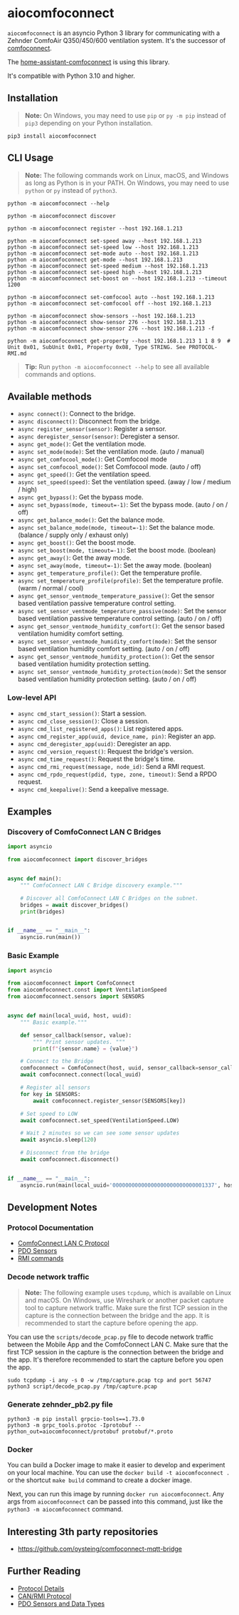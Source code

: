 # aiocomfoconnect

`aiocomfoconnect` is an asyncio Python 3 library for communicating with a Zehnder ComfoAir Q350/450/600 ventilation system. It's the successor of
[comfoconnect](https://github.com/michaelarnauts/comfoconnect).

The [home-assistant-comfoconnect](https://github.com/michaelarnauts/home-assistant-comfoconnect) is using this library.

It's compatible with Python 3.10 and higher.

## Installation

> **Note:** On Windows, you may need to use `pip` or `py -m pip` instead of `pip3` depending on your Python installation.

```shell
pip3 install aiocomfoconnect
```

## CLI Usage

> **Note:** The following commands work on Linux, macOS, and Windows as long as Python is in your PATH. On Windows, you may need to use `python` or `py` instead of `python3`.

```shell
python -m aiocomfoconnect --help

python -m aiocomfoconnect discover

python -m aiocomfoconnect register --host 192.168.1.213

python -m aiocomfoconnect set-speed away --host 192.168.1.213
python -m aiocomfoconnect set-speed low --host 192.168.1.213
python -m aiocomfoconnect set-mode auto --host 192.168.1.213
python -m aiocomfoconnect get-mode --host 192.168.1.213
python -m aiocomfoconnect set-speed medium --host 192.168.1.213
python -m aiocomfoconnect set-speed high --host 192.168.1.213
python -m aiocomfoconnect set-boost on --host 192.168.1.213 --timeout 1200

python -m aiocomfoconnect set-comfocool auto --host 192.168.1.213
python -m aiocomfoconnect set-comfocool off --host 192.168.1.213

python -m aiocomfoconnect show-sensors --host 192.168.1.213
python -m aiocomfoconnect show-sensor 276 --host 192.168.1.213
python -m aiocomfoconnect show-sensor 276 --host 192.168.1.213 -f

python -m aiocomfoconnect get-property --host 192.168.1.213 1 1 8 9  # Unit 0x01, SubUnit 0x01, Property 0x08, Type STRING. See PROTOCOL-RMI.md
```

> **Tip:** Run `python -m aiocomfoconnect --help` to see all available commands and options.

## Available methods

- `async connect()`: Connect to the bridge.
- `async disconnect()`: Disconnect from the bridge.
- `async register_sensor(sensor)`: Register a sensor.
- `async deregister_sensor(sensor)`: Deregister a sensor.
- `async get_mode()`: Get the ventilation mode.
- `async set_mode(mode)`: Set the ventilation mode. (auto / manual)
- `async get_comfocool_mode()`: Get Comfocool mode
- `async set_comfocool_mode()`: Set Comfocool mode. (auto / off)
- `async get_speed()`: Get the ventilation speed.
- `async set_speed(speed)`: Set the ventilation speed. (away / low / medium / high)
- `async get_bypass()`: Get the bypass mode.
- `async set_bypass(mode, timeout=-1)`: Set the bypass mode. (auto / on / off)
- `async get_balance_mode()`: Get the balance mode.
- `async set_balance_mode(mode, timeout=-1)`: Set the balance mode. (balance / supply only / exhaust only)
- `async get_boost()`: Get the boost mode.
- `async set_boost(mode, timeout=-1)`: Set the boost mode. (boolean)
- `async get_away()`: Get the away mode.
- `async set_away(mode, timeout=-1)`: Set the away mode. (boolean)
- `async get_temperature_profile()`: Get the temperature profile.
- `async set_temperature_profile(profile)`: Set the temperature profile. (warm / normal / cool)
- `async get_sensor_ventmode_temperature_passive()`: Get the sensor based ventilation passive temperature control setting.
- `async set_sensor_ventmode_temperature_passive(mode)`: Set the sensor based ventilation passive temperature control setting. (auto / on / off)
- `async get_sensor_ventmode_humidity_comfort()`: Get the sensor based ventilation humidity comfort setting.
- `async set_sensor_ventmode_humidity_comfort(mode)`: Set the sensor based ventilation humidity comfort setting. (auto / on / off)
- `async get_sensor_ventmode_humidity_protection()`: Get the sensor based ventilation humidity protection setting.
- `async set_sensor_ventmode_humidity_protection(mode)`: Set the sensor based ventilation humidity protection setting. (auto / on / off)

### Low-level API

- `async cmd_start_session()`: Start a session.
- `async cmd_close_session()`: Close a session.
- `async cmd_list_registered_apps()`: List registered apps.
- `async cmd_register_app(uuid, device_name, pin)`: Register an app.
- `async cmd_deregister_app(uuid)`: Deregister an app.
- `async cmd_version_request()`: Request the bridge's version.
- `async cmd_time_request()`: Request the bridge's time.
- `async cmd_rmi_request(message, node_id)`: Send a RMI request.
- `async cmd_rpdo_request(pdid, type, zone, timeout)`: Send a RPDO request.
- `async cmd_keepalive()`: Send a keepalive message.

## Examples

### Discovery of ComfoConnect LAN C Bridges

```python
import asyncio

from aiocomfoconnect import discover_bridges


async def main():
    """ ComfoConnect LAN C Bridge discovery example."""

    # Discover all ComfoConnect LAN C Bridges on the subnet.
    bridges = await discover_bridges()
    print(bridges)


if __name__ == "__main__":
    asyncio.run(main())
```

### Basic Example

```python
import asyncio

from aiocomfoconnect import ComfoConnect
from aiocomfoconnect.const import VentilationSpeed
from aiocomfoconnect.sensors import SENSORS


async def main(local_uuid, host, uuid):
    """ Basic example."""

    def sensor_callback(sensor, value):
        """ Print sensor updates. """
        print(f"{sensor.name} = {value}")

    # Connect to the Bridge
    comfoconnect = ComfoConnect(host, uuid, sensor_callback=sensor_callback)
    await comfoconnect.connect(local_uuid)

    # Register all sensors
    for key in SENSORS:
        await comfoconnect.register_sensor(SENSORS[key])

    # Set speed to LOW
    await comfoconnect.set_speed(VentilationSpeed.LOW)

    # Wait 2 minutes so we can see some sensor updates
    await asyncio.sleep(120)

    # Disconnect from the bridge
    await comfoconnect.disconnect()


if __name__ == "__main__":
    asyncio.run(main(local_uuid='00000000000000000000000000001337', host='192.168.1.20', uuid='00000000000000000000000000000055'))  # Replace with your bridge's IP and UUID
```

## Development Notes

### Protocol Documentation

- [ComfoConnect LAN C Protocol](docs/PROTOCOL.md)
- [PDO Sensors](docs/PROTOCOL-PDO.md)
- [RMI commands](docs/PROTOCOL-RMI.md)

### Decode network traffic

> **Note:** The following example uses `tcpdump`, which is available on Linux and macOS. On Windows, use Wireshark or another packet capture tool to capture network traffic. Make sure the first TCP session in the capture is the connection between the bridge and the app. It is recommended to start the capture before opening the app.

You can use the `scripts/decode_pcap.py` file to decode network traffic between the Mobile App and the ComfoConnect LAN C. Make sure that the first TCP session in the capture is the connection between the bridge and the app. It's therefore recommended to start the capture before you open the app.

```shell
sudo tcpdump -i any -s 0 -w /tmp/capture.pcap tcp and port 56747
python3 script/decode_pcap.py /tmp/capture.pcap
```

### Generate zehnder_pb2.py file

```shell
python3 -m pip install grpcio-tools==1.73.0
python3 -m grpc_tools.protoc -Iprotobuf --python_out=aiocomfoconnect/protobuf protobuf/*.proto
```

### Docker

You can build a Docker image to make it easier to develop and experiment on your local machine. You can use the `docker build -t aiocomfoconnect .` or the shortcut `make build` command to create a docker image.

Next, you can run this image by running `docker run aiocomfoconnect`. Any args from `aiocomfoconnect` can be passed into this command, just like the `python3 -m aiocomfoconnect` command.

## Interesting 3th party repositories

- <https://github.com/oysteing/comfoconnect-mqtt-bridge>

## Further Reading

- [Protocol Details](./PROTOCOL.md)
- [CAN/RMI Protocol](./PROTOCOL-RMI.md)
- [PDO Sensors and Data Types](./PROTOCOL-PDO.md)
